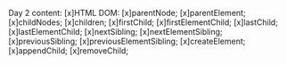 Day 2 content:
[x]HTML DOM:
[x]parentNode;
[x]parentElement;
[x]childNodes;
[x]children;
[x]firstChild;
[x]firstElementChild;
[x]lastChild;
[x]lastElementChild;
[x]nextSibling;
[x]nextElementSibling;
[x]previousSibling;
[x]previousElementSibling;
[x]createElement;
[x]appendChild;
[x]removeChild;
